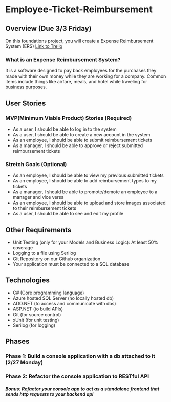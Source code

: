 # Employee-Ticket-Reimbursement

## Overview (Due 3/3 Friday)
On this foundations project, you will create a Expense Reimbursement System (ERS)
[Link to Trello](https://trello.com/invite/b/GFkH5p72/ATTI580e192fcd4fb040fb5f8dc293f7c63680F22465/ersp1)

### What is an Expense Reimbursement System?
It is a software designed to pay back employees for the purchases they made with their own money while they are working for a company. Common items include things like airfare, meals, and hotel while traveling for business purposes.

## User Stories
### MVP(Minimum Viable Product) Stories (Required)
- As a user, I should be able to log in to the system
- As a user, I should be able to create a new account in the system
- As an employee, I should be able to submit reimbursement tickets
- As a manager, I should be able to approve or reject submitted reimbursement tickets

### Stretch Goals (Optional)
- As an employee, I should be able to view my previous submitted tickets
- As an employee, I should be able to add reimbursement types to my tickets
- As a manager, I should be able to promote/demote an employee to a manager and vice versa
- As an employee, I should be able to upload and store images associated to their reimbursement tickets
- As a user, I should be able to see and edit my profile

## Other Requirements
- Unit Testing (only for your Models and Business Logic): At least 50% coverage
- Logging to a file using Serilog
- Git Repository on our Github organization 
- Your application must be connected to a SQL database

## Technologies
- C# (Core programming language)
- Azure hosted SQL Server (no locally hosted db)
- ADO.NET (to access and communicate with dbs)
- ASP.NET (to build APIs)
- Git (for source control)
- xUnit (for unit testing)
- Serilog (for logging)

## Phases
### Phase 1: Build a console application with a db attached to it (2/27 Monday)
### Phase 2: Refactor the console application to RESTful API
##### Bonus: Refactor your console app to act as a standalone frontend that sends http requests to your backend api

